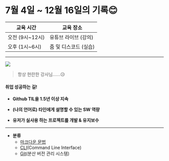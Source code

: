 # 7월 4일 ~ 12월 16일의 기록😊



| 교육  시간      | 교육 장소             |
| --------------- | --------------------- |
| 오전 (9시~12시) | 유튜브 라이브 (강의)  |
| 오후 (1시~6시)  | 줌 및 디스코드 (실습) |

---
![](README.assets/img.gif)

> 항상 현란한 강사님......😥

#### 취업 성공하는 길!

- **Github TIL을 1.5년 이상 지속**

- **(나의 언어로) 타인에게 설명할 수 있는 SW 역량**

- **유저가 실사용 하는 프로젝트를 개발 & 유지보수**

---

- **분류**
  - [마크다운 문법](Mark.md)
  - [CLI](CLI.md)(Command Line Interface)
  - [Git](Git.md)(분산 버전 관리 시스템)
